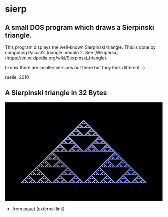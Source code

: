 # sierp

## A small DOS program which draws a Sierpinski triangle.

This program displays the well-known Sierpinski triangle. This is done by
computing Pascal's triangle modulo 2. See [Wikipedia]
(https://en.wikipedia.org/wiki/Sierpinski_triangle).

I know there are smaller versions out there but they look different. :)

ruelle, 2010

## A Sierpinski triangle in 32 Bytes
![Screenshot](sierp.png)

* from [pouet](https://pouet.net/prod.php?which=56064) (external link)
